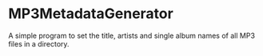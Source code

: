# MP3MetadataGenerator
A simple program to set the title, artists and single album names of all MP3 files in a directory.
